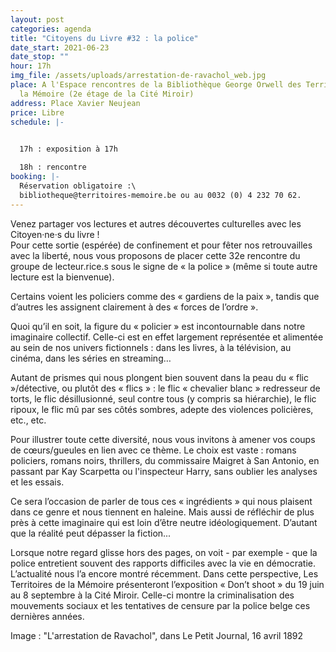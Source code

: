 ```yaml
---
layout: post
categories: agenda
title: "Citoyens du Livre #32 : la police"
date_start: 2021-06-23
date_stop: ""
hour: 17h
img_file: /assets/uploads/arrestation-de-ravachol_web.jpg
place: A l'Espace rencontres de la Bibliothèque George Orwell des Territoires de
  la Mémoire (2e étage de la Cité Miroir)
address: Place Xavier Neujean
price: Libre
schedule: |-
  

  17h : exposition à 17h

  18h : rencontre
booking: |-
  Réservation obligatoire :\
  bibliotheque@territoires-memoire.be ou au 0032 (0) 4 232 70 62.
---
```

Venez partager vos lectures et autres découvertes culturelles avec les Citoyen·ne·s du livre !\
Pour cette sortie (espérée) de confinement et pour fêter nos retrouvailles avec la liberté, nous vous proposons de placer cette 32e rencontre du groupe de lecteur.rice.s sous le signe de « la police » (même si toute autre lecture est la bienvenue).

Certains voient les policiers comme des « gardiens de la paix », tandis que d’autres les assignent clairement à des « forces de l’ordre ».

Quoi qu’il en soit, la figure du « policier » est incontournable dans notre imaginaire collectif. Celle-ci est en effet largement représentée et alimentée au sein de nos univers fictionnels : dans les livres, à la télévision, au cinéma, dans les séries en streaming…

Autant de prismes qui nous plongent bien souvent dans la peau du « flic »/détective, ou plutôt des « flics » : le flic « chevalier blanc » redresseur de torts, le flic désillusionné, seul contre tous (y compris sa hiérarchie), le flic ripoux, le flic mû par ses côtés sombres, adepte des violences policières, etc., etc.

Pour illustrer toute cette diversité, nous vous invitons à amener vos coups de cœurs/gueules en lien avec ce thème. Le choix est vaste : romans policiers, romans noirs, thrillers, du commissaire Maigret à San Antonio, en passant par Kay Scarpetta ou l'inspecteur Harry, sans oublier les analyses et les essais.

Ce sera l’occasion de parler de tous ces « ingrédients » qui nous plaisent dans ce genre et nous tiennent en haleine. Mais aussi de réfléchir de plus près à cette imaginaire qui est loin d’être neutre idéologiquement. D’autant que la réalité peut dépasser la fiction...

Lorsque notre regard glisse hors des pages, on voit - par exemple - que la police entretient souvent des rapports difficiles avec la vie en démocratie. L’actualité nous l’a encore montré récemment. Dans cette perspective, Les Territoires de la Mémoire présenteront l’exposition « Don’t shoot » du 19 juin au 8 septembre à la Cité Miroir. Celle-ci montre la criminalisation des mouvements sociaux et les tentatives de censure par la police belge ces dernières années.

Image : "L'arrestation de Ravachol", dans Le Petit Journal, 16 avril 1892